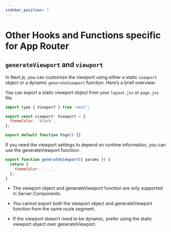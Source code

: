 ```yaml
---
sidebar_position: 7
---
```


# Other Hooks and Functions specific for App Router

## `generateViewport` and `viewport`

In Next.js, you can customize the viewport using either a static `viewport`
object or a dynamic `generateViewport` function. Here’s a brief overview:

You can export a static viewport object from your `layout.jsx` or `page.jsx`
file

```jsx
import type { Viewport } from 'next';

export const viewport: Viewport = {
  themeColor: 'black',
};

export default function Page() {}
```

If you need the viewport settings to depend on runtime information, you can use
the generateViewport function:

```jsx
export function generateViewport({ params }) {
  return {
    themeColor: '...',
  };
}
```

- The viewport object and generateViewport function are only supported in Server
  Components.

- You cannot export both the viewport object and generateViewport function from
  the same route segment.

- If the viewport doesn’t need to be dynamic, prefer using the static viewport
  object over generateViewport.
